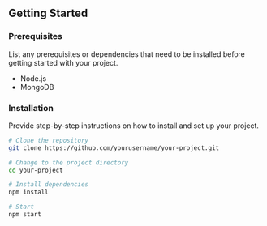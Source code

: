 ## Getting Started

### Prerequisites

List any prerequisites or dependencies that need to be installed before getting started with your project.

- Node.js
- MongoDB

### Installation

Provide step-by-step instructions on how to install and set up your project.

```bash
# Clone the repository
git clone https://github.com/yourusername/your-project.git

# Change to the project directory
cd your-project

# Install dependencies
npm install

# Start 
npm start